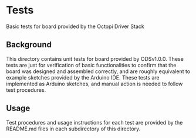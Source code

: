# Tests

Basic tests for board provided by the Octopi Driver Stack

## Background

This directory contains unit tests for board provided by ODSv1.0.0. These tests are just for verification of basic functionalities to confirm that the board was designed and assembled correctly, and are roughly equivalent to example sketches provided by the Arduino IDE. These tests are implemented as Arduino sketches, and manual action is needed to follow test procedures.

## Usage

Test procedures and usage instructions for each test are provided by the README.md files in each subdirectory of this directory.

